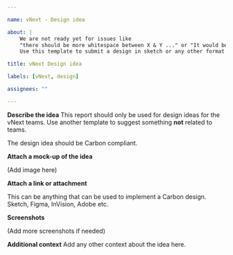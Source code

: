 ```yaml
---

name: vNext - Design idea

about: |
    We are not ready yet for issues like  
    "there should be more whitespace between X & Y ..." or "It would be better if you used green to show ...". 
    Use this template to submit a design in sketch or any other format that you think will make the site better

title: vNext Design idea

labels: [vNext, design]

assignees: ""

---
```


**Describe the idea**
This report should only be used for design ideas for the vNext teams.
Use another template to suggest something **not** related to teams.

The design idea should be Carbon compliant.

**Attach a mock-up of the idea**

(Add image here)

**Attach a link or attachment**

This can be anything that can be used to implement a Carbon design.
Sketch, Figma, InVision, Adobe etc.

**Screenshots**

(Add more screenshots if needed)

**Additional context**
Add any other context about the idea here.

